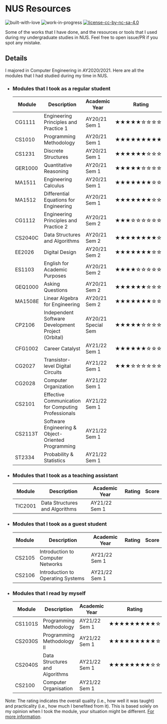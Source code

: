 # NUS Resources

![built-with-love](https://forthebadge.com/images/badges/built-with-love.svg) ![work-in-progress](https://user-images.githubusercontent.com/69445142/133667291-1a66d1a2-2ae0-4ecf-bd64-475bf3c71db4.png) [![license-cc-by-nc-sa-4.0](https://user-images.githubusercontent.com/69445142/133666673-afd82910-7f66-4c86-bc0e-abecbb0e41a3.png)](http://creativecommons.org/licenses/by-nc-sa/4.0/)

Some of the works that I have done, and the resources or tools that I used during my undergraduate studies in NUS. Feel free to open issue/PR if you spot any mistake.

## Details

I majored in Computer Engineering in AY2020/2021. Here are all the modules that I had studied during my time in NUS.

- ### Modules that I took as a regular student

  | Module      | Description | Academic Year | Rating | Score |
  | ----------- | ----------- | ------------- | ------ | ------- |
  | CG1111 | Engineering Principles and Practice 1 | AY20/21 Sem 1 | ★★★★★☆☆☆☆☆ | 5/10 |
  | CS1010 | Programming Methodology | AY20/21 Sem 1 | ★★★★★★★★★☆ | [9/10](https://github.com/richwill28/NUS-Resources/tree/main/CS1010) |
  | CS1231 | Discrete Structures | AY20/21 Sem 1 | ★★★★★★☆☆☆☆ | 6/10 |
  | GER1000 | Quantitative Reasoning | AY20/21 Sem 1 | ★★★★★☆☆☆☆☆ | 5/10 |
  | MA1511 | Engineering Calculus | AY20/21 Sem 1 | ★★★★★★★☆☆☆ | 7/10 |
  | MA1512 | Differential Equations for Engineering | AY20/21 Sem 1 | ★★★★★★★☆☆☆ | 7/10 |
  | CG1112 | Engineering Principles and Practice 2 | AY20/21 Sem 2 | ★★★☆☆☆☆☆☆☆ | 3/10 |
  | CS2040C | Data Structures and Algorithms | AY20/21 Sem 2 | ★★★★★★★★☆☆ | [8/10](https://github.com/richwill28/NUS-Resources/tree/main/CS2040C) |
  | EE2026 | Digital Design | AY20/21 Sem 2 | ★★★★★★★☆☆☆ | 7/10 |
  | ES1103 | English for Academic Purposes | AY20/21 Sem 2 | ★★★★☆☆☆☆☆☆ | 4/10 |
  | GEQ1000 | Asking Questions | AY20/21 Sem 2 | ★★★★★★☆☆☆☆ | 6/10 |
  | MA1508E | Linear Algebra for Engineering | AY20/21 Sem 2 | ★★★★★★★☆☆☆ | 7/10 |
  | CP2106 | Independent Software Development Project (Orbital) | AY20/21 Special Sem | ★★★★★☆☆☆☆☆ | 5/10 |
  | CFG1002 | Career Catalyst | AY21/22 Sem 1 | ★★★★★★☆☆☆☆ | 6/10 |
  | CG2027 | Transistor-level Digital Circuits | AY21/22 Sem 1 | ★★★☆☆☆☆☆☆☆ | [3/10](https://github.com/richwill28/NUS-Resources/tree/main/CG2027) |
  | CG2028 | Computer Organization | AY21/22 Sem 1 |  |  |
  | CS2101 | Effective Communication for Computing Professionals | AY21/22 Sem 1 |  |  |
  | CS2113T | Software Engineering & Object-Oriented Programming | AY21/22 Sem 1 |  |  |
  | ST2334 | Probability & Statistics | AY21/22 Sem 1 |  |  |

- ### Modules that I took as a teaching assistant

  | Module      | Description | Academic Year | Rating | Score |
  | ----------- | ----------- | ------------- | ------ | ------- |
  | TIC2001 | Data Structures and Algorithms | AY21/22 Sem 1 |  |  |

- ### Modules that I took as a guest student

  | Module      | Description | Academic Year | Rating | Score |
  | ----------- | ----------- | ------------- | ------ | ------- |
  | CS2105 | Introduction to Computer Networks | AY21/22 Sem 1 |  |  |
  | CS2106 | Introduction to Operating Systems | AY21/22 Sem 1 |  |  |

- ### Modules that I read by myself

  | Module      | Description | Academic Year | Rating | Score |
  | ----------- | ----------- | ------------- | ------ | ------- |
  | CS1101S | Programming Methodology | AY21/22 Sem 1 | ★★★★★★★★★☆ | [9/10](https://github.com/richwill28/NUS-Resources/tree/main/CS1101S) |
  | CS2030S | Programming Methodology II | AY21/22 Sem 1 | ★★★★★★★★★☆ | [9/10](https://github.com/richwill28/NUS-Resources/tree/main/CS2030S) |
  | CS2040S | Data Structures and Algorithms | AY21/22 Sem 1 | ★★★★★★★★☆☆ | [8/10](https://github.com/richwill28/NUS-Resources/tree/main/CS2040S) |
  | CS2100 | Computer Organisation | AY21/22 Sem 1 |  |  |

Note: The rating indicates the overall quality (i.e., how well it was taught) and practicality (i.e., how much I benefited from it). This is based solely on my opinion when I took the module, your situation might be different. [For more information](https://github.com/richwill28/NUS-Resources/blob/main/RATING.md).

